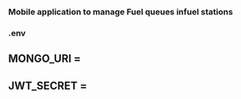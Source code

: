 ###  Mobile application to manage Fuel queues infuel stations 

### .env
## MONGO_URI = 
## JWT_SECRET =
